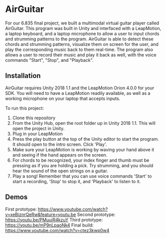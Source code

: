 # AirGuitar
For our 6.835 final project, we built a multimodal virtual guitar player called AirGuitar. This program was built in Unity and interfaced with a LeapMotion, a laptop keyboard, and a laptop microphone to allow a user to input chords and strumming patterns to the program. AirGuitar is able to detect these chords and strumming patterns, visualize them on screen for the user, and play the corresponding music back to them real-time. The program also allows a user to record their music and play it back as well, with the voice commands "Start", "Stop", and "Playback". 

## Installation
AirGuitar requires Unity 2018 1.1 and the LeapMotion Orion 4.0.0 for your SDK. You will need to have a LeapMotion readily available, as well as a working microphone on your laptop that accepts inputs.

To run this project:
  1. Clone this repository
  2. From the Unity Hub, open the root folder up in Unity 2018 1.1. This will open the project in Unity.
  3. Plug in your LeapMotion
  4. Press the play button at the top of the Unity editor to start the program. It should open to the intro screen. Click 'Play'. 
  5. Make sure your LeapMotion is working by waving your hand above it and seeing if the hand appears on the screen. 
  6. For chords to be recognized, your index finger and thumb must be pressing as if you are holding a pick. Try strumming, and you should hear the sound of the open strings on a guitar.
  7. Play a song! Remember that you can use voice commands 'Start' to start a recording, 'Stop' to stop it, and 'Playback' to listen to it.

## Demos
First prototype: https://www.youtube.com/watch?v=xeBiznrQeRw&feature=youtu.be
Second prototype: https://youtu.be/PMuuiR4kzuY
Third prototype: https://youtu.be/mP9nLpaoNk4
Final build: https://www.youtube.com/watch?v=ctez3kwp0w4

